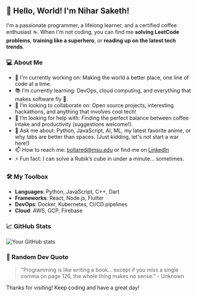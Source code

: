 ## 👋 Hello, World! I'm Nihar Saketh!

I'm a passionate programmer, a lifelong learner, and a certified coffee enthusiast ☕. When I'm not coding, you can find me **solving LeetCode problems**, **training like a superhero**, or **reading up on the latest tech trends**.

### 💻 About Me
- 🚀 I'm currently working on: Making the world a better place, one line of code at a time.
- 📚 I’m currently learning: DevOps, cloud computing, and everything that makes software fly 🛫.
- 👯 I’m looking to collaborate on: Open source projects, interesting hackathons, and anything that involves cool tech!
- 🤔 I’m looking for help with: Finding the perfect balance between coffee intake and productivity (suggestions welcome!).
- 💬 Ask me about: Python, JavaScript, AI, ML, my latest favorite anime, or why tabs are better than spaces. (Just kidding, let's not start a war here!)
- 📫 How to reach me: bollared@msu.edu or find me on [LinkedIn](https://www.linkedin.com/in/nihar-saketh-bollareddy-9592a8279/)
- ⚡ Fun fact: I can solve a Rubik’s cube in under a minute... sometimes.

### 🛠️ My Toolbox
- **Languages**: Python, JavaScript, C++, Dart
- **Frameworks**: React, Node.js, Flutter
- **DevOps**: Docker, Kubernetes, CI/CD pipelines
- **Cloud**: AWS, GCP, Firebase

### 📈 GitHub Stats
![Your GitHub stats](https://github-readme-stats.vercel.app/api?niharsaketh20=yourusername&show_icons=true&theme=radical)

### 🎉 Random Dev Quote
> "Programming is like writing a book... except if you miss a single comma on page 126, the whole thing makes no sense." - Unknown

Thanks for visiting! Keep coding and have a great day! 
